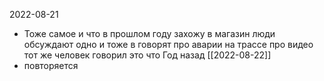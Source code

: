 
2022-08-21
- Тоже самое и что в прошлом году захожу в магазин люди обсуждают одно и тоже в  говорят про аварии на трассе про видео тот же человек говорил это что  Год назад 
[[2022-08-22]]
- повторяется